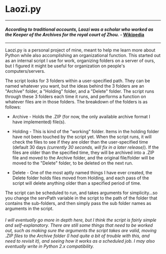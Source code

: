# Laozi.py

---

#### _According to traditional accounts, Laozi was a scholar who worked as the Keeper of the Archives for the royal court of Zhou._ - [Wikipedia](https://en.wikipedia.org/wiki/Laozi)

---

Laozi.py is a personal project of mine, meant to help me learn more about Python while also accomplishing an organizational function. This started out as an internal script I use for work, organizing folders on a server of ours, but I figured it might be useful for organization on people's computers/servers.

The script looks for 3 folders within a user-specified path. They can be named whatever you want, but the ideas behind the 3 folders are an "Archive" folder, a "Holding" folder, and a "Delete" folder. The script runs through these 3 folders each time it runs, and performs a function on whatever files are in those folders. The breakdown of the folders is as follows:

* Archive - Holds the .ZIP (for now, the only available archive format I have implemented) file(s).

* Holding - This is kind of the "working" folder. Items in the holding folder have not been touched by the script yet. When the script runs, it will check the files to see if they are older than the user-specified time (default 30 days *(currently 30 seconds, will fix in a later release)*). If the files are older than the specified time, they will be archived into a .ZIP file and moved to the Archive folder, and the original file/folder will be moved to the "Delete" folder, to be deleted on the next run.

* Delete - One of the most aptly named things I have ever created, the Delete folder holds files moved from Holding, and each pass of the script will delete anything older than a specified period of time.

The script can be scheduled to run, and takes arguments for simplicity...so you change the servPath variable in the script to the path of the folder that contains the sub-folders, and then simply pass the sub folder names as arguments in the script.

###### _I will eventually go more in depth here, but I think the script is fairly simple and self-explanatory. There are still some things that need to be worked out, such as making sure the arguments the script takes are valid, moving .ZIP files to the Archive folder (I had quite a bit of trouble with this, and need to revisit it), and seeing how it works as a scheduled job. I may also eventually write in Python 2.x compatibility._
